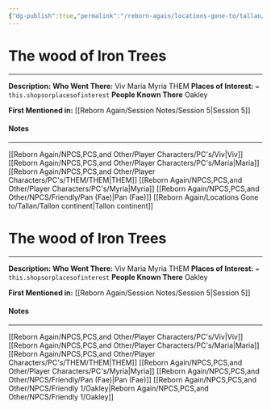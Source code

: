```yaml
---
{"dg-publish":true,"permalink":"/reborn-again/locations-gone-to/tallan/the-wood-of-iron-trees/"}
---
```


# The wood of Iron Trees
---
**Description:** 
**Who Went There:** Viv Maria Myria THEM
**Places of Interest:** `= this.shopsorplacesofinterest`
**People Known There** Oakley


**First Mentioned in:** [[Reborn Again/Session Notes/Session 5\|Session 5]]
#### Notes
---

[[Reborn Again/NPCS,PCS,and Other/Player Characters/PC's/Viv\|Viv]]
[[Reborn Again/NPCS,PCS,and Other/Player Characters/PC's/Maria\|Maria]]
[[Reborn Again/NPCS,PCS,and Other/Player Characters/PC's/THEM/THEM\|THEM]]
[[Reborn Again/NPCS,PCS,and Other/Player Characters/PC's/Myria\|Myria]]
[[Reborn Again/NPCS,PCS,and Other/NPCS/Friendly/Pan (Fae)\|Pan (Fae)]]
[[Reborn Again/Locations Gone to/Tallan/Tallon continent\|Tallon continent]]

# The wood of Iron Trees
---
**Description:** 
**Who Went There:** Viv Maria Myria THEM
**Places of Interest:** `= this.shopsorplacesofinterest`
**People Known There** Oakley


**First Mentioned in:** [[Reborn Again/Session Notes/Session 5\|Session 5]]
#### Notes
---

[[Reborn Again/NPCS,PCS,and Other/Player Characters/PC's/Viv\|Viv]]
[[Reborn Again/NPCS,PCS,and Other/Player Characters/PC's/Maria\|Maria]]
[[Reborn Again/NPCS,PCS,and Other/Player Characters/PC's/THEM/THEM\|THEM]]
[[Reborn Again/NPCS,PCS,and Other/Player Characters/PC's/Myria\|Myria]]
[[Reborn Again/NPCS,PCS,and Other/NPCS/Friendly/Pan (Fae)\|Pan (Fae)]]
[[Reborn Again/NPCS,PCS,and Other/NPCS/Friendly 1/Oakley\|Reborn Again/NPCS,PCS,and Other/NPCS/Friendly 1/Oakley]]
